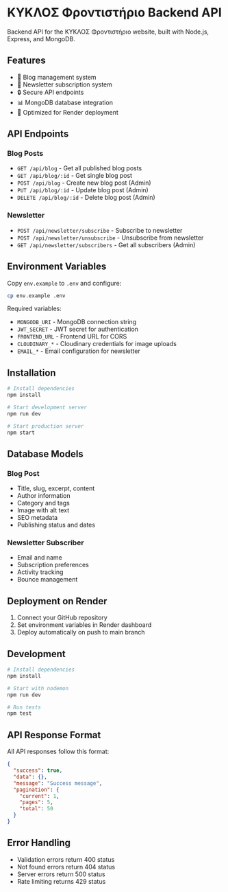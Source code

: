 # ΚΥΚΛΟΣ Φροντιστήριο Backend API

Backend API for the ΚΥΚΛΟΣ Φροντιστήριο website, built with Node.js, Express, and MongoDB.

## Features

- 📝 Blog management system
- 📧 Newsletter subscription system
- 🔒 Secure API endpoints
- 📊 MongoDB database integration
- 🚀 Optimized for Render deployment

## API Endpoints

### Blog Posts
- `GET /api/blog` - Get all published blog posts
- `GET /api/blog/:id` - Get single blog post
- `POST /api/blog` - Create new blog post (Admin)
- `PUT /api/blog/:id` - Update blog post (Admin)
- `DELETE /api/blog/:id` - Delete blog post (Admin)

### Newsletter
- `POST /api/newsletter/subscribe` - Subscribe to newsletter
- `POST /api/newsletter/unsubscribe` - Unsubscribe from newsletter
- `GET /api/newsletter/subscribers` - Get all subscribers (Admin)

## Environment Variables

Copy `env.example` to `.env` and configure:

```bash
cp env.example .env
```

Required variables:
- `MONGODB_URI` - MongoDB connection string
- `JWT_SECRET` - JWT secret for authentication
- `FRONTEND_URL` - Frontend URL for CORS
- `CLOUDINARY_*` - Cloudinary credentials for image uploads
- `EMAIL_*` - Email configuration for newsletter

## Installation

```bash
# Install dependencies
npm install

# Start development server
npm run dev

# Start production server
npm start
```

## Database Models

### Blog Post
- Title, slug, excerpt, content
- Author information
- Category and tags
- Image with alt text
- SEO metadata
- Publishing status and dates

### Newsletter Subscriber
- Email and name
- Subscription preferences
- Activity tracking
- Bounce management

## Deployment on Render

1. Connect your GitHub repository
2. Set environment variables in Render dashboard
3. Deploy automatically on push to main branch

## Development

```bash
# Install dependencies
npm install

# Start with nodemon
npm run dev

# Run tests
npm test
```

## API Response Format

All API responses follow this format:

```json
{
  "success": true,
  "data": {},
  "message": "Success message",
  "pagination": {
    "current": 1,
    "pages": 5,
    "total": 50
  }
}
```

## Error Handling

- Validation errors return 400 status
- Not found errors return 404 status
- Server errors return 500 status
- Rate limiting returns 429 status
